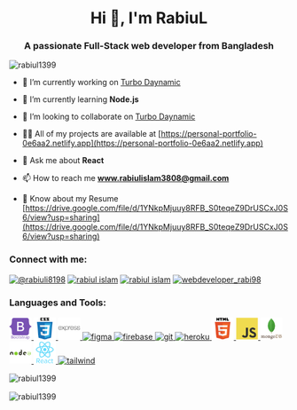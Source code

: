 <h1 align="center">Hi 👋, I'm RabiuL</h1>
<h3 align="center">A passionate Full-Stack web developer from Bangladesh</h3>

<p align="left"> <img src="https://komarev.com/ghpvc/?username=rabiul1399&label=Profile%20views&color=0e75b6&style=flat" alt="rabiul1399" /> </p>

- 🔭 I’m currently working on [Turbo Daynamic](https://turbo-92a45.web.app)

- 🌱 I’m currently learning **Node.js**

- 👯 I’m looking to collaborate on [Turbo Daynamic](https://turbo-92a45.web.app/)

- 👨‍💻 All of my projects are available at [https://personal-portfolio-0e6aa2.netlify.app](https://personal-portfolio-0e6aa2.netlify.app)

- 💬 Ask me about **React**

- 📫 How to reach me **www.rabiulislam3808@gmail.com**

- 📄 Know about my Resume [https://drive.google.com/file/d/1YNkpMjuuy8RFB_S0teqeZ9DrUSCxJ0S6/view?usp=sharing](https://drive.google.com/file/d/1YNkpMjuuy8RFB_S0teqeZ9DrUSCxJ0S6/view?usp=sharing)

<h3 align="left">Connect with me:</h3>
<p align="left">
<a href="https://twitter.com/@rabiuli8198" target="blank"><img align="center" src="https://raw.githubusercontent.com/rahuldkjain/github-profile-readme-generator/master/src/images/icons/Social/twitter.svg" alt="@rabiuli8198" height="30" width="40" /></a>
<a href="https://linkedin.com/in/rabiul islam" target="blank"><img align="center" src="https://raw.githubusercontent.com/rahuldkjain/github-profile-readme-generator/master/src/images/icons/Social/linked-in-alt.svg" alt="rabiul islam" height="30" width="40" /></a>
<a href="https://fb.com/rabiul islam" target="blank"><img align="center" src="https://raw.githubusercontent.com/rahuldkjain/github-profile-readme-generator/master/src/images/icons/Social/facebook.svg" alt="rabiul islam" height="30" width="40" /></a>
<a href="https://instagram.com/webdeveloper_rabi98" target="blank"><img align="center" src="https://raw.githubusercontent.com/rahuldkjain/github-profile-readme-generator/master/src/images/icons/Social/instagram.svg" alt="webdeveloper_rabi98" height="30" width="40" /></a>
</p>

<h3 align="left">Languages and Tools:</h3>
<p align="left"> <a href="https://getbootstrap.com" target="_blank" rel="noreferrer"> <img src="https://raw.githubusercontent.com/devicons/devicon/master/icons/bootstrap/bootstrap-plain-wordmark.svg" alt="bootstrap" width="40" height="40"/> </a> <a href="https://www.w3schools.com/css/" target="_blank" rel="noreferrer"> <img src="https://raw.githubusercontent.com/devicons/devicon/master/icons/css3/css3-original-wordmark.svg" alt="css3" width="40" height="40"/> </a> <a href="https://expressjs.com" target="_blank" rel="noreferrer"> <img src="https://raw.githubusercontent.com/devicons/devicon/master/icons/express/express-original-wordmark.svg" alt="express" width="40" height="40"/> </a> <a href="https://www.figma.com/" target="_blank" rel="noreferrer"> <img src="https://www.vectorlogo.zone/logos/figma/figma-icon.svg" alt="figma" width="40" height="40"/> </a> <a href="https://firebase.google.com/" target="_blank" rel="noreferrer"> <img src="https://www.vectorlogo.zone/logos/firebase/firebase-icon.svg" alt="firebase" width="40" height="40"/> </a> <a href="https://git-scm.com/" target="_blank" rel="noreferrer"> <img src="https://www.vectorlogo.zone/logos/git-scm/git-scm-icon.svg" alt="git" width="40" height="40"/> </a> <a href="https://heroku.com" target="_blank" rel="noreferrer"> <img src="https://www.vectorlogo.zone/logos/heroku/heroku-icon.svg" alt="heroku" width="40" height="40"/> </a> <a href="https://www.w3.org/html/" target="_blank" rel="noreferrer"> <img src="https://raw.githubusercontent.com/devicons/devicon/master/icons/html5/html5-original-wordmark.svg" alt="html5" width="40" height="40"/> </a> <a href="https://developer.mozilla.org/en-US/docs/Web/JavaScript" target="_blank" rel="noreferrer"> <img src="https://raw.githubusercontent.com/devicons/devicon/master/icons/javascript/javascript-original.svg" alt="javascript" width="40" height="40"/> </a> <a href="https://www.mongodb.com/" target="_blank" rel="noreferrer"> <img src="https://raw.githubusercontent.com/devicons/devicon/master/icons/mongodb/mongodb-original-wordmark.svg" alt="mongodb" width="40" height="40"/> </a> <a href="https://nodejs.org" target="_blank" rel="noreferrer"> <img src="https://raw.githubusercontent.com/devicons/devicon/master/icons/nodejs/nodejs-original-wordmark.svg" alt="nodejs" width="40" height="40"/> </a> <a href="https://reactjs.org/" target="_blank" rel="noreferrer"> <img src="https://raw.githubusercontent.com/devicons/devicon/master/icons/react/react-original-wordmark.svg" alt="react" width="40" height="40"/> </a> <a href="https://tailwindcss.com/" target="_blank" rel="noreferrer"> <img src="https://www.vectorlogo.zone/logos/tailwindcss/tailwindcss-icon.svg" alt="tailwind" width="40" height="40"/> </a> </p>

<p><img align="center" src="https://github-readme-stats.vercel.app/api/top-langs?username=rabiul1399&show_icons=true&locale=en&layout=compact" alt="rabiul1399" /></p>

<p><img align="center" src="https://github-readme-streak-stats.herokuapp.com/?user=rabiul1399&" alt="rabiul1399" /></p>
